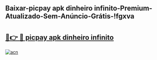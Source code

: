 
## Baixar-picpay apk dinheiro infinito-Premium-Atualizado-Sem-Anúncio-Grátis-!fgxva

# <h2><a href="https://andorid.site?title=picpay_apk_dinheiro_infinito&ref=27">🔗👉 🔴 picpay apk dinheiro infinito</a></h2>

[![acn](https://github.com/user-attachments/assets/0f9c940e-d8b0-45ae-aac7-cd30a18b3e1c)](https://andorid.site?title=picpay_apk_dinheiro_infinito&ref=27)

